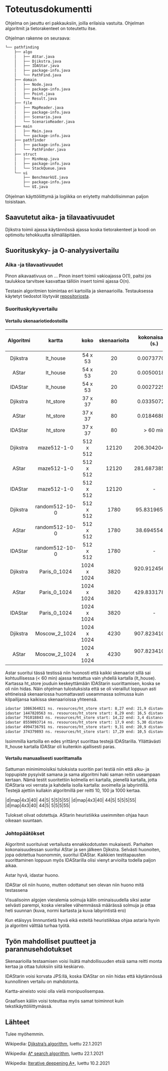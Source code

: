 # Toteutusdokumentti

Ohjelma on jaeuttu eri pakkauksiin, joilla erilaisia vastuita. Ohjelman algoritmit ja tietorakenteet on toteutettu itse.

Ohjelman rakenne on seuraava:
```bash
└── pathfinding
    ├── algo
    │   ├── AStar.java
    │   ├── Djikstra.java
    │   ├── IDAStar.java
    │   ├── package-info.java
    │   └── PathFind.java
    ├── domain
    │   ├── Node.java
    │   ├── package-info.java
    │   ├── Point.java
    │   └── Result.java
    ├── file
    │   ├── MapReader.java
    │   ├── package-info.java
    │   ├── Scenario.java
    │   └── ScenarioReader.java
    ├── main
    │   ├── Main.java
    │   └── package-info.java
    ├── pathfinder
    │   ├── package-info.java
    │   └── PathFinder.java
    ├── struct
    │   ├── MinHeap.java
    │   ├── package-info.java
    │   └── StackQueue.java
    └── ui
        ├── BenchmarkUI.java
        ├── package-info.java
        └── UI.java
```

Ohjelman käyttöliittymä ja logiikka on eriytetty mahdollisimman paljon toisistaan.

## Saavutetut aika- ja tilavaativuudet

Djikstra toimii ajassa käytännössä ajassa koska tietorakenteet ja koodi on optimoitu tehokkuutta silmälläpitäen.

## Suorituskyky- ja O-analyysivertailu

### Aika -ja tilavaativuudet

Pinon aikavaativuus on ... Pinon insert toimii vakioajassa O(1), paitsi jos taulukkoa tarvitsee kasvattaa tällöin insert toimii ajassa O(n).

Testasin algoritmien toimintaa eri kartoilla ja skenaarioilla. Testauksessa käytetyt tiedostot löytyvät [repositoriosta](linkki).

### Suorituskykyvertailu

#### Vertailu skenaariotiedostoilla


|Algoritmi|kartta       |koko       |skenaarioita|kokonaisaika (s.)|kokonaismatka     |solmuja poluilla yhteensä     |vierailtuja solmuja yhteensä|
|:-------:|:-----------:|:---------:|:----------:|:---------------:|:----------------:|:----------------------------:|:--------------------------:|
|Djikstra|lt_house      |54 x 53    |20          |0.007377093      |88.84062043356596 |96                            |897                         |
|AStar   |lt_house      |54 x 53    |20          |0.005001814      |88.84062043356596 |96                            |102                         |
|IDAStar |lt_house      |54 x 53    |20          |0.002722529      |88.84062043356596 |96                            |2298                        |
|Djikstra|ht_store      |37 x 37    |80          |0.033507277      |1262.5849198858498|1174                          |22418                       |
|AStar   |ht_store      |37 x 37    |80          |0.018468832      |1262.5849198858498|1174                          |4695                        |
|IDAStar |ht_store      |37 x 37    |80          |> 60 min         |-                 |-                             |-                           |
|Djikstra|maze512-1-0   |512 x 512  |12120       |206.304204111    |2.9372697E7       |29384816                      |819141125                   |
|AStar   |maze512-1-0   |512 x 512  |12120       |281.687385589    |2.9372697E7       |29384816                      |704500998                   |
|IDAStar |maze512-1-0   |512 x 512  |12120       |-                |-                 |-                             |-                           |
|Djikstra|random512-10-0|512 x 512  |1780        |95.831965891     |633613.6738237863 |524934                        |248557033                   |
|AStar   |random512-10-0|512 x 512  |1780        |38.694554924     |633613.6738237863 |524934                        |46045289                    |
|IDAStar |random512-10-0|512 x 512  |1780        |-                |-                 |-                             |-                           |
|Djikstra|Paris_0_1024  |1024 x 1024|3820        |920.912456741    |2918386.0643204707|2442886                       |1817628238                  |
|AStar   |Paris_0_1024  |1024 x 1024|3820        |429.833178901    |2918386.0643204707|2442886                       |421062222                   |
|IDAStar |Paris_0_1024  |1024 x 1024|3820        |-                |-                 |-                             |-                           |
|Djikstra|Moscow_2_1024 |1024 x 1024|4230        |907.823410829    |3578387.394100259 |3034250                       |2090329028                  |
|AStar   |Moscow_2_1024 |1024 x 1024|4230        |907.823410829    |3578387.394100259 |3034250                       |2090329028                  |

Astar suoritui tässä testissä niin huonosti että kaikki skenaariot sillä sai kohtuullisessa (< 60 min) ajassa testattua vain yhdellä kartalla (lt_house). Kartassa ht_store jouduin keskeyttämään IDAStarin suorittamisen, koska se oli niin hidas. Näin ohjelman tulostuksista että se oli vieraillut loppuun asti ehtineissä skenaariossa huomattavasti useammassa solmussa kuin kilpailijansa kaikissa skenaarioissa yhteensä.

```bash
idastar 1086364021 ns. resources/ht_store start: 8,27 end: 21,9 distance: 24.55634918610405 nodes in path: 21 visited nodes: 33731086
idastar 1447820563 ns. resources/ht_store start: 8,29 end: 16,5 distance: 27.313708498984763 nodes in path: 25 visited nodes: 44907617
idastar 791018843 ns. resources/ht_store start: 14,22 end: 3,4 distance: 24.313708498984763 nodes in path: 22 visited nodes: 25616034
idastar 8559093714 ns. resources/ht_store start: 17,9 end: 5,30 distance: 27.142135623730955 nodes in path: 24 visited nodes: 261276055
idastar 4994736791 ns. resources/ht_store start: 9,31 end: 20,9 distance: 26.55634918610405 nodes in path: 23 visited nodes: 159725507
idastar 374379893 ns. resources/ht_store start: 17,29 end: 10,5 distance: 26.899494936611667 nodes in path: 25 visited nodes: 11712495
```

Isoimmilla kartoilla en edes yrittänyt suorittaa testejä IDAStarilla. Yllättävästi lt_house kartalla IDAStar oli kuitenkin ajallisesti paras.


#### Vertailu manuaalisesti suorittamalla

Sattuman minimimoisiksi tuloksista suoritin pari testiä niin että alku- ja loppupiste pysyivät samana ja sama algoritmi haki saman reitin useampaan kertaan. Nämä testit suoritettiin kolmella eri kartalla, pienellä kartalla, jotta IDAStaria voi verrata ja kahdella isolla kartalla: avoimella ja labyrintillä.
Testejä ajettiin kullakin algoritmillä per reitti 10, 100 ja 1000 kertaa. 

|d|map|4x3|40| 44|5| 5|5|5|55|
|d|map|4x3|40| 44|5| 5|5|5|55|
|d|map|4x3|40| 44|5| 5|5|5|55|

Tulokset olivat odotettuja. AStarin heuristiikka useimmiten ohjaa haun oikeaan suuntaan.

### Johtopäätökset

Algoritmit suorituivat vertailusta ennakkodotusten mukaisesti. Parhaiten kokonaisuudessan suoritui AStar ja sen jälkeen Djikstra. Selvästi huonoiten, jopa odotettua huonommin, suoritui IDAStar. Kaikkien testitapausten suorittaminen loppuun myös IDAStarilla olisi vienyt arvioilta todella paljon aikaa.

Astar hyvä, idastar huono.

IDAStar oli niin huono, mutten odottanut sen olevan niin huono mitä testassena

Visualisoinn algojen vieralemia solmuja kälin ominaisuudella siksi astar selvästi parempi, koska vierailee vähemmässä määrässä solmuja ja ottaa heti suunnan (kuva, normi kartasta ja kuva labyrintistä ero)

Kun etäisyys linnnuntietä hyvä eikä esteitä heuristiikkaa ohjaa astaria hyvin ja algoritmi välttää turhaa työtä.

## Työn mahdolliset puutteet ja parannusehdotukset

Skenaarioilla testaamisen voisi lisätä mahdollisuuden etsiä sama reitti monta kertaa ja ottaa tuloksiin siitä keskiarvo. 

IDAStarin voisi korvata JPS:llä, koska IDAStar on niin hidas että käytännössä kunnollinen vertailu on mahdotonta.

Kartta-aineisto voisi olla vielä monipuolisempaa.

Graafisen käliin voisi toteuttaa myös samat toiminnot kuin tekstikäyttöliittymässä.

## Lähteet

Tulee myöhemmin.

Wikipedia: [Djikstra’s algorithm](https://en.wikipedia.org/wiki/Dijkstra's_algorithm), luettu 22.1.2021

Wikipedia: [A* search algorithm](https://en.wikipedia.org/wiki/A*_search_algorithm), luettu 22.1.2021

Wikipedia: [Iterative deepening A*](https://en.wikipedia.org/wiki/Iterative_deepening_A*), luettu 10.2.2021

